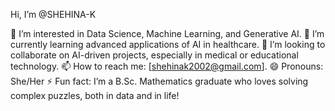 Hi, I’m @SHEHINA-K

👀 I’m interested in Data Science, Machine Learning, and Generative AI.
🌱 I’m currently learning advanced applications of AI in healthcare.
💞️ I’m looking to collaborate on AI-driven projects, especially in medical or educational technology.
📫 How to reach me: [shehinak2002@gmail.com].
😄 Pronouns: She/Her
⚡ Fun fact: I’m a B.Sc. Mathematics graduate who loves solving complex puzzles, both in data and in life!
